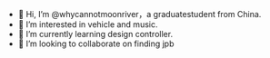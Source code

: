 - 👋 Hi, I’m @whycannotmoonriver，a graduatestudent from China.
- 👀 I’m interested in vehicle and music.
- 🌱 I’m currently learning design controller.
- 💞️ I’m looking to collaborate on finding jpb

<!---
whycannotmoonriver/whycannotmoonriver is a ✨ special ✨ repository because its `README.md` (this file) appears on your GitHub profile.
You can click the Preview link to take a look at your changes.
--->
